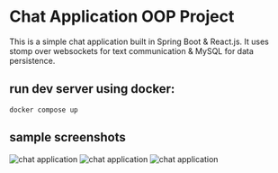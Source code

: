# Chat Application OOP Project

This is a simple chat application built in Spring Boot & React.js. It uses stomp over websockets for text communication & MySQL for data persistence. 

## run dev server using docker:

```
docker compose up
```

## sample screenshots

![chat application](https://github.com/ubaidrmn/oop_project/blob/main/frontend/public/screenshot1.png)
![chat application](https://github.com/ubaidrmn/oop_project/blob/main/frontend/public/screenshot3.png)
![chat application](https://github.com/ubaidrmn/oop_project/blob/main/frontend/public/screenshot2.png)
